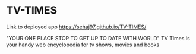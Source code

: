 # TV-TIMES


Link to deployed app https://sehaj97.github.io/TV-TIMES/

"YOUR ONE PLACE STOP TO GET UP TO DATE WITH WORLD"
TV Times is your handy web encyclopedia for tv shows, movies and books
